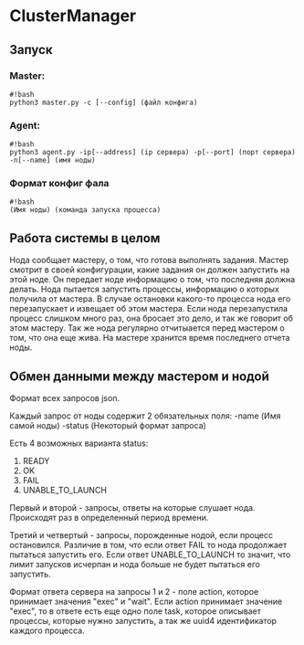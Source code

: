 # ClusterManager
## Запуск ##
### Master: ###
```
#!bash
python3 master.py -c [--config] (файл конфига)

```
### Agent: ###
```
#!bash
python3 agent.py -ip[--address] (ip сервера) -p[--port] (порт сервера) 
-n[--name] (имя ноды) 

```
### Формат конфиг фала ###

```
#!bash
(Имя ноды) (команда запуска процесса)

```
## Работа системы в целом ##
Нода сообщает мастеру, о том, что готова выполнять задания. Мастер смотрит в своей конфигурации, какие задания он должен запустить на этой ноде. Он передает ноде
информацию о том, что последняя должна делать. Нода пытается запустить процессы,
информацию о которых получила от мастера. В случае остановки какого-то процесса
нода его перезапускает 
и извещает об этом мастера. Если нода перезапустила процесс слишком много раз,
она бросает это дело, и так же говорит об этом мастеру. 
Так же нода регулярно отчитыается перед мастером о том, что она еще 
жива. На мастере хранится время последнего отчета ноды. 

## Обмен данными между мастером и нодой ##

Формат всех запросов json.

Каждый запрос от ноды содержит 2 обязательных поля:
-name (Имя самой ноды)
-status (Некоторый формат запроса)

Есть 4 возможных варианта status:
1) READY
2) OK
3) FAIL
4) UNABLE_TO_LAUNCH

Первый и второй - запросы, ответы на которые слушает нода. Происходят раз в определенный период 
времени.

Третий и четвертый - запросы, порожденные нодой, если процесс остановился. Различие в том, что если 
ответ FAIL то нода продолжает пытаться запустить его.
Если ответ UNABLE_TO_LAUNCH то значит, что лимит запусков исчерпан и нода больше не будет пытаться его
запустить.

Формат ответа сервера на запросы 1 и 2 - поле action, которое принимает значения "exec" и "wait".
Если action принимает значение "exec", то в ответе есть еще одно поле task,
которое описывает процессы, которые нужно запустить, а так же uuid4 идентификатор каждого процесса.
